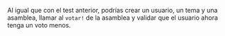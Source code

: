 Al igual que con el test anterior, podrías crear un usuario, un tema y una asamblea, llamar al `votar!` de la asamblea y validar que el usuario ahora tenga un voto menos.